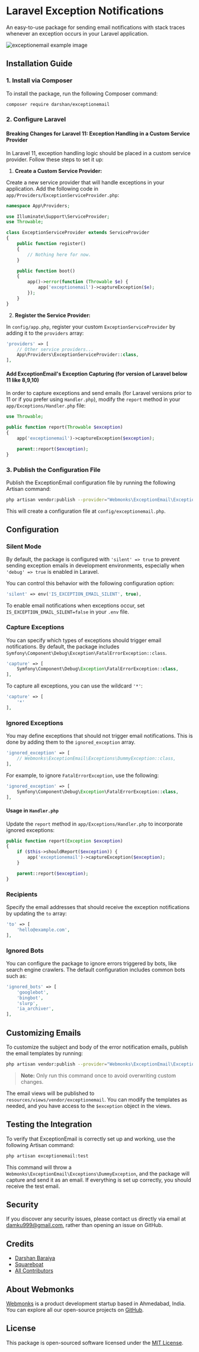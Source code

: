 # Laravel Exception Notifications

An easy-to-use package for sending email notifications with stack traces whenever an exception occurs in your Laravel application.

![exceptionemail example image](exceptionemail.png?raw=true "ExceptionEmail")

## Installation Guide

### 1. Install via Composer

To install the package, run the following Composer command:

```bash
composer require darshan/exceptionemail
```

### 2. Configure Laravel

#### Breaking Changes for Laravel 11: Exception Handling in a Custom Service Provider

In Laravel 11, exception handling logic should be placed in a custom service provider. Follow these steps to set it up:

1. **Create a Custom Service Provider:**

Create a new service provider that will handle exceptions in your application. Add the following code in `app/Providers/ExceptionServiceProvider.php`:

```php
namespace App\Providers;

use Illuminate\Support\ServiceProvider;
use Throwable;

class ExceptionServiceProvider extends ServiceProvider
{
    public function register()
    {
        // Nothing here for now.
    }

    public function boot()
    {
        app()->error(function (Throwable $e) {
            app('exceptionemail')->captureException($e);
        });
    }
}
```

2. **Register the Service Provider:**

In `config/app.php`, register your custom `ExceptionServiceProvider` by adding it to the `providers` array:

```php
'providers' => [
    // Other service providers...
    App\Providers\ExceptionServiceProvider::class,
],
```

#### Add ExceptionEmail's Exception Capturing (for version of Laravel below 11 like 8,9,10)

In order to capture exceptions and send emails (for Laravel versions prior to 11 or if you prefer using `Handler.php`), modify the `report` method in your `app/Exceptions/Handler.php` file:

```php
use Throwable;

public function report(Throwable $exception)
{
    app('exceptionemail')->captureException($exception);

    parent::report($exception);
}
```

### 3. Publish the Configuration File

Publish the ExceptionEmail configuration file by running the following Artisan command:

```bash
php artisan vendor:publish --provider="Webmonks\ExceptionEmail\ExceptionEmailServiceProvider"
```

This will create a configuration file at `config/exceptionemail.php`.

## Configuration

### Silent Mode

By default, the package is configured with `'silent' => true` to prevent sending exception emails in development environments, especially when `'debug' => true` is enabled in Laravel.

You can control this behavior with the following configuration option:

```php
'silent' => env('IS_EXCEPTION_EMAIL_SILENT', true),
```

To enable email notifications when exceptions occur, set `IS_EXCEPTION_EMAIL_SILENT=false` in your `.env` file.

### Capture Exceptions

You can specify which types of exceptions should trigger email notifications. By default, the package includes `Symfony\Component\Debug\Exception\FatalErrorException::class`.

```php
'capture' => [
    Symfony\Component\Debug\Exception\FatalErrorException::class,
],
```

To capture all exceptions, you can use the wildcard `'*'`:

```php
'capture' => [
    '*'
],
```

### Ignored Exceptions

You may define exceptions that should not trigger email notifications. This is done by adding them to the `ignored_exception` array.

```php
'ignored_exception' => [
    // Webmonks\ExceptionEmail\Exceptions\DummyException::class,
],
```

For example, to ignore `FatalErrorException`, use the following:

```php
'ignored_exception' => [
    Symfony\Component\Debug\Exception\FatalErrorException::class,
],
```

#### Usage in `Handler.php`

Update the `report` method in `app/Exceptions/Handler.php` to incorporate ignored exceptions:

```php
public function report(Exception $exception)
{
    if ($this->shouldReport($exception)) {
        app('exceptionemail')->captureException($exception);
    }

    parent::report($exception);
}
```

### Recipients

Specify the email addresses that should receive the exception notifications by updating the `to` array:

```php
'to' => [
    'hello@example.com',
],
```

### Ignored Bots

You can configure the package to ignore errors triggered by bots, like search engine crawlers. The default configuration includes common bots such as:

```php
'ignored_bots' => [
    'googlebot',
    'bingbot',
    'slurp', 
    'ia_archiver',
],
```

## Customizing Emails

To customize the subject and body of the error notification emails, publish the email templates by running:

```bash
php artisan vendor:publish --provider="Webmonks\ExceptionEmail\ExceptionEmailServiceProvider"
```

> **Note:** Only run this command once to avoid overwriting custom changes.

The email views will be published to `resources/views/vendor/exceptionemail`. You can modify the templates as needed, and you have access to the `$exception` object in the views.

## Testing the Integration

To verify that ExceptionEmail is correctly set up and working, use the following Artisan command:

```bash
php artisan exceptionemail:test
```

This command will throw a `Webmonks\ExceptionEmail\Exceptions\DummyException`, and the package will capture and send it as an email. If everything is set up correctly, you should receive the test email.

## Security

If you discover any security issues, please contact us directly via email at damku999@gmail.com, rather than opening an issue on GitHub.

## Credits

- [Darshan Baraiya](https://github.com/damku999)
- [Squareboat](https://github.com/squareboat/sneaker)
- [All Contributors](../../contributors)

## About Webmonks

[Webmonks](https://webmonks.in) is a product development startup based in Ahmedabad, India. You can explore all our open-source projects on [GitHub](https://github.com/damku999).

## License

This package is open-sourced software licensed under the [MIT License](LICENSE.md).
```
